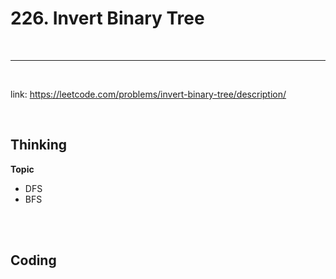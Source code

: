 # 226. Invert Binary Tree

<br>

---

<br>

link: https://leetcode.com/problems/invert-binary-tree/description/

<br>

## Thinking

**Topic**

* DFS
* BFS

<br>
<br>

## Coding

```go

```